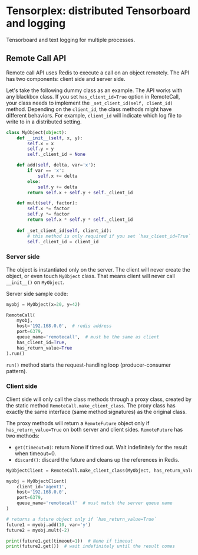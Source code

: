 # Tensorplex: distributed Tensorboard and logging

Tensorboard and text logging for multiple processes.


## Remote Call API

Remote call API uses Redis to execute a call on an object remotely. The API has two components: client side and server side. 

Let's take the following dummy class as an example. The API works with any blackbox class. If you set `has_client_id=True` option in RemoteCall, your class needs to implement the `_set_client_id(self, client_id)` method. Depending on the `client_id`, the class methods might have different behaviors. For example, `client_id` will indicate which log file to write to in a distributed setting. 

```python
class MyObject(object):
    def __init__(self, x, y):
        self.x = x
        self.y = y
        self._client_id = None

    def add(self, delta, var='x'):
        if var == 'x':
            self.x += delta
        else:
            self.y += delta
        return self.x + self.y + self._client_id

    def mult(self, factor):
        self.x *= factor
        self.y *= factor
        return self.x * self.y * self._client_id
    
    def _set_client_id(self, client_id):
        # this method is only required if you set `has_client_id=True`
        self._client_id = client_id
```

### Server side

The object is instantiated only on the server. The client will never create the object, or even touch `MyObject` class. That means client will never call `__init__()` on `MyObject`. 

Server side sample code:

```python
myobj = MyObject(x=20, y=42)

RemoteCall(
    myobj,
    host='192.168.0.0',  # redis address
    port=6379,
    queue_name='remotecall',  # must be the same as client
    has_client_id=True,
    has_return_value=True
).run()
```

`run()` method starts the request-handling loop (producer-consumer pattern).


### Client side

Client side will only call the class methods through a proxy class, created by the static method `RemoteCall.make_client_class`. The proxy class has exactly the same interface (same method signatures) as the original class.

The proxy methods will return a `RemoteFuture` object only if `has_return_value=True` on both server and client sides. `RemoteFuture` has two methods:

* `get(timeout=0)`: return None if timed out. Wait indefinitely for the result when timeout=0.
* `discard()`: discard the future and cleans up the references in Redis.

```python
MyObjectClient = RemoteCall.make_client_class(MyObject, has_return_value=True)

myobj = MyObjectClient(
    client_id='agent1',
    host='192.168.0.0',
    port=6379,
    queue_name='remotecall'  # must match the server queue name
)

# returns a future object only if `has_return_value=True`
future1 = myobj.add(10, var='y')
future2 = myobj.mult(-2)

print(future1.get(timeout=1))  # None if timeout
print(future2.get())  # wait indefinitely until the result comes
```

